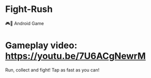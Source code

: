 # Fight-Rush
🎮📱 Android Game
# Gameplay video: https://youtu.be/7U6ACgNewrM
Run, collect and fight! Tap as fast as you can!
